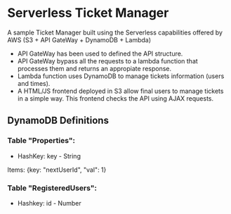 # Serverless Ticket Manager
A sample Ticket Manager built using the Serverless capabilities offered by AWS (S3 + API GateWay + DynamoDB + Lambda)

* API GateWay has been used to defined the API structure. 
* API GateWay bypass all the requests to a lambda function that processes them and returns an appropiate response.
* Lambda function uses DynamoDB to manage tickets information (users and times).
* A HTML/JS frontend deployed in S3 allow final users to manage tickets in a simple way. This frontend checks the API using AJAX requests. 

## DynamoDB Definitions

### Table "Properties":
* HashKey: key - String

Items: {key: "nextUserId", "val": 1}

### Table "RegisteredUsers": 
* Hashkey: id - Number
